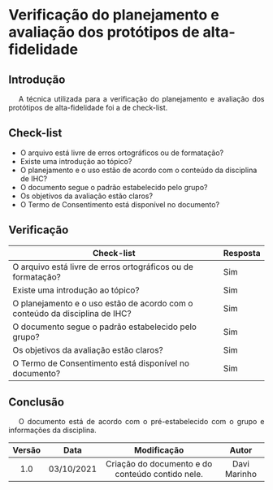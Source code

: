 # Verificação do planejamento e avaliação dos protótipos de alta-fidelidade

## Introdução
<p style="text-indent: 20px; text-align: justify">
A técnica utilizada para a verificação do planejamento e avaliação dos protótipos de alta-fidelidade foi a de check-list.
</p>

## Check-list 
* O arquivo está livre de erros ortográficos ou de formatação?
* Existe uma introdução ao tópico?
* O planejamento e o uso estão de acordo com o conteúdo da disciplina de IHC?
* O documento segue o padrão estabelecido pelo grupo?
* Os objetivos da avaliação estão claros?
* O Termo de Consentimento está disponível no documento?

## Verificação

| Check-list                                                                  | Resposta |
|---|---|
| O arquivo está livre de erros ortográficos ou de formatação?                | Sim |
| Existe uma introdução ao tópico?                                            | Sim |
| O planejamento e o uso estão de acordo com o conteúdo da disciplina de IHC? | Sim |
| O documento segue o padrão estabelecido pelo grupo?                         | Sim |
| Os objetivos da avaliação estão claros?                                     | Sim |
| O Termo de Consentimento está disponível no documento?                      | Sim |

## Conclusão
<p style="text-indent: 20px; text-align: justify">
O documento está de acordo com o pré-estabelecido com o grupo e informações da disciplina.
</p>

| Versão | Data| Modificação|Autor|
| :--: | :--: | :--: | :--:|
| 1.0 | 03/10/2021 | Criação do documento e do conteúdo contido nele. | Davi Marinho |
